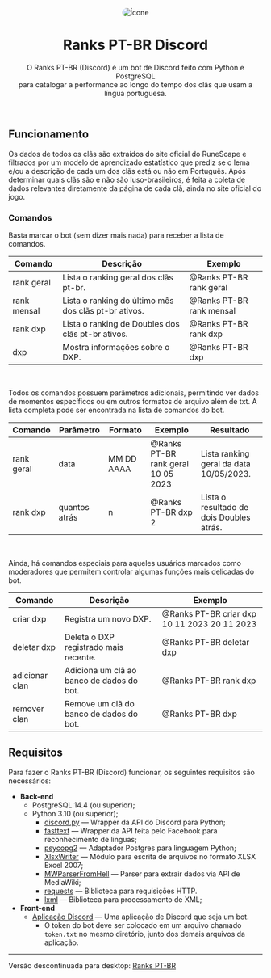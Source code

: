 <p align="center">
    <img 
        style="border-radius: 10px"
        src="https://cdn.discordapp.com/avatars/1071957068262674582/ec3cd4297f503a8875f1164875e36e07?size=128"
        alt="Ícone"
    />
</p>
<h1 align="center">Ranks PT-BR Discord</h1>
<p align="center">
    O Ranks PT-BR (Discord) é um bot de Discord feito com Python e PostgreSQL<br>para catalogar a performance ao longo do tempo dos clãs que usam a língua portuguesa. 
</p>
<br>

## Funcionamento
Os dados de todos os clãs são extraídos do site oficial do RuneScape e filtrados por um modelo de aprendizado estatístico que prediz se o lema e/ou a descrição de cada um dos clãs está ou não em Português. Após determinar quais clãs são e não são luso-brasileiros, é feita a coleta de dados relevantes diretamente da página de cada clã, ainda no site oficial do jogo.

### Comandos
Basta marcar o bot (sem dizer mais nada) para receber a lista de comandos.

| Comando | Descrição | Exemplo |
| -------- | -------- | -------- |
| rank geral | Lista o ranking geral dos clãs pt-br. | @Ranks PT-BR rank geral |
| rank mensal | Lista o ranking do último mês dos clãs pt-br ativos. | @Ranks PT-BR rank mensal |
| rank dxp | Lista o ranking de Doubles dos clãs pt-br ativos. | @Ranks PT-BR rank dxp |
| dxp | Mostra informações sobre o DXP. | @Ranks PT-BR dxp |
<br>

Todos os comandos possuem parâmetros adicionais, permitindo ver dados de momentos específicos ou em outros formatos de arquivo além de txt. A lista completa pode ser encontrada na lista de comandos do bot.

| Comando | Parâmetro | Formato | Exemplo | Resultado
| -------- | -------- | -------- | -------- | -------- |
| rank geral | data | MM DD AAAA | @Ranks PT-BR rank geral 10 05 2023 | Lista ranking geral da data 10/05/2023.
| rank dxp | quantos atrás | n | @Ranks PT-BR dxp 2 | Lista o resultado de dois Doubles atrás.
<br>

Ainda, há comandos especiais para aqueles usuários marcados como moderadores que permitem controlar algumas funções mais delicadas do bot.

| Comando | Descrição | Exemplo |
| -------- | -------- | -------- |
| criar dxp | Registra um novo DXP. | @Ranks PT-BR criar dxp 10 11 2023 20 11 2023 |
| deletar dxp | Deleta o DXP registrado mais recente. | @Ranks PT-BR deletar dxp |
| adicionar clan  | Adiciona um clã ao banco de dados do bot. | @Ranks PT-BR rank dxp |
| remover clan | Remove um clã do banco de dados do bot. | @Ranks PT-BR dxp |

## Requisitos
Para fazer o Ranks PT-BR (Discord) funcionar, os seguintes requisitos são necessários:
- **Back-end**
    - PostgreSQL 14.4 (ou superior);
    - Python 3.10 (ou superior);
        - [discord.py](https://pypi.org/project/discord.py/) — Wrapper da API do Discord para Python;
        - [fasttext](https://pypi.org/project/fasttext/) — Wrapper da API feita pelo Facebook para reconhecimento de linguas;
        - [psycopg2](https://pypi.org/project/psycopg/) — Adaptador Postgres para linguagem Python;
        - [XlsxWriter](https://pypi.org/project/XlsxWriter/) — Módulo para escrita de arquivos no formato XLSX Excel 2007;
        - [MWParserFromHell](https://pypi.org/project/mwparserfromhell/) — Parser para extrair dados via API de MediaWiki;
        - [requests](https://pypi.org/project/requests/) — Biblioteca para requisições HTTP. 
        - [lxml](https://pypi.org/project/lxml/) — Biblioteca para processamento de XML;
- **Front-end**
    - [Aplicação Discord](https://discord.com/developers/applications) — Uma aplicação de Discord que seja um bot. 
        - O token do bot deve ser colocado em um arquivo chamado `token.txt` no mesmo diretório, junto dos demais arquivos da aplicação.

___
Versão descontinuada para desktop: [Ranks PT-BR](https://github.com/PvMDragonic/Ranks-PT-BR)     